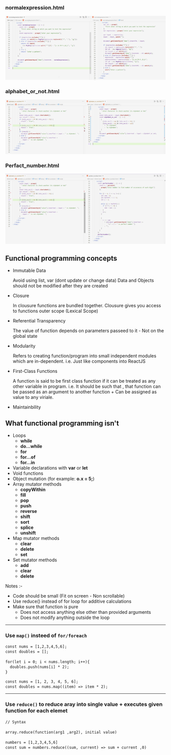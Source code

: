 ### normalexpression.html

![image info](https://github.com/sanket9006/bluepineapple-traning/blob/main/others/1.PNG)

### alphabet_or_not.html

![image info](https://github.com/sanket9006/bluepineapple-traning/blob/main/others/2.PNG)

### Perfact_number.html

</hr>

![image info](https://github.com/sanket9006/bluepineapple-traning/blob/main/others/3.PNG)

## Functional programming concepts

- Immutable Data

  Avoid using list, var (dont update or change data)
  Data and Objects should not be modified after they are created

- Closure

  In clousure functions are bundled together.
  Clousure gives you access to functions outer scope (Lexical Scope)

- Referential Transparency

  The value of function depends on parameters passeed to it - Not on the global state

- Modularity

  Refers to creating function/program into small independent modules which are in-dependent. i.e. Just like components into ReactJS

- First-Class Functions

  A function is said to be first class function if it can be treated as any other variable in program. i.e. It should be such that , that function can be passed as an argument to another function + Can be assigned as value to any viriale.

- Maintainbility

## What functional programming isn't

- Loops
  - **while**
  - **do...while**
  - **for**
  - **for...of**
  - **for...in**
- Variable declarations with **var** or **let**
- Void functions
- Object mutation (for example: **o.x = 5;**)
- Array mutator methods
  - **copyWithin**
  - **fill**
  - **pop**
  - **push**
  - **reverse**
  - **shift**
  - **sort**
  - **splice**
  - **unshift**
- Map mutator methods
  - **clear**
  - **delete**
  - **set**
- Set mutator methods
  - **add**
  - **clear**
  - **delete**

Notes :-

- Code should be small (Fit on screen - Non scrollable)
- Use reduce() instead of for loop for additive calculations
- Make sure that function is pure
  - Does not access anything else other than provided arguments
  - Does not modify anything outside the loop

 <hr />

### Use `map()` insteed of `for/foreach`

```
const nums = [1,2,3,4,5,6];
const doubles = [];

for(let i = 0; i < nums.length; i++){
  doubles.push(nums[i] * 2);
}
```

```
const nums = [1, 2, 3, 4, 5, 6];
const doubles = nums.map((item) => item * 2);
```

 <hr />

### Use `reduce()` to reduce aray into single value + executes given function for each elemet

```
// Syntax

array.reduce(function(arg1 ,arg2), initial value)

numbers = [1,2,3,4,5,6]
const sum = numbers.reduce((sum, current) => sum + current ,0)
```
